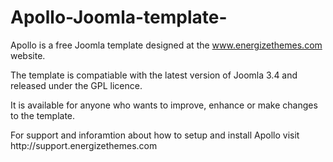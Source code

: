 # Apollo-Joomla-template-
Apollo is a free Joomla template designed at the www.energizethemes.com website.
<p>The template is compatiable with the latest version of Joomla 3.4 and released under the GPL licence.</p>
<p>It is available for anyone who wants to improve, enhance or make changes to the template.
<p>For support and inforamtion about how to setup and install Apollo visit http://support.energizethemes.com</P>
